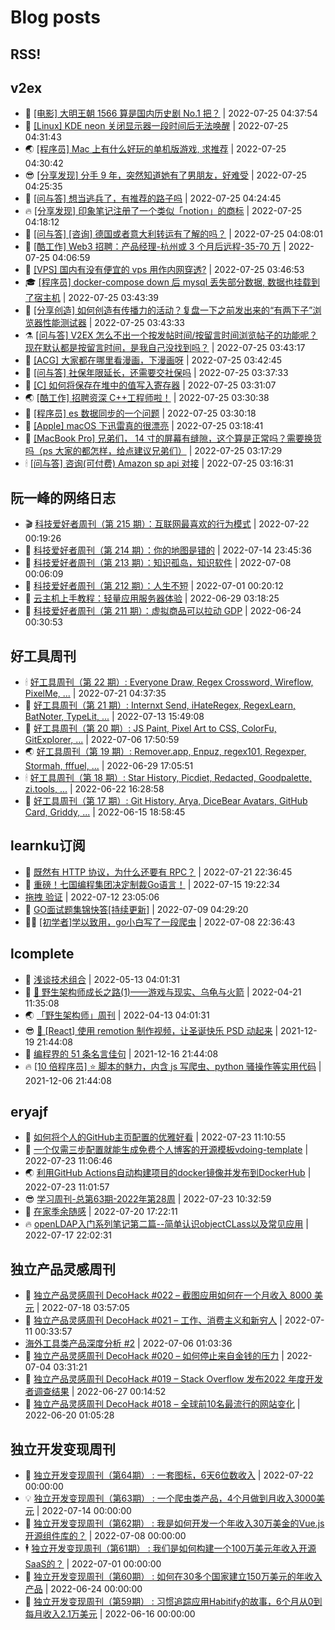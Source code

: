 # Blog posts
## RSS!



## v2ex

<!-- v2ex:START  -->
- 🫶 [[电影] 大明王朝 1566 算是国内历史剧 No.1 把？](https://www.v2ex.com/t/868513#reply0) | 2022-07-25 04:37:54 
- 🧰 [[Linux] KDE neon 关闭显示器一段时间后无法唤醒](https://www.v2ex.com/t/868512#reply0) | 2022-07-25 04:31:43 
- 🌏 [[程序员] Mac 上有什么好玩的单机版游戏, 求推荐](https://www.v2ex.com/t/868511#reply2) | 2022-07-25 04:30:42 
- 😎 [[分享发现] 分手 9 年，突然知道她有了男朋友，好难受](https://www.v2ex.com/t/868510#reply11) | 2022-07-25 04:25:35 
- 💂 [[问与答] 想当逃兵了，有推荐的路子吗](https://www.v2ex.com/t/868509#reply4) | 2022-07-25 04:24:45 
- 🔥 [[分享发现] 印象笔记注册了一个类似「notion」的商标](https://www.v2ex.com/t/868508#reply2) | 2022-07-25 04:18:12 
- 🦅 [[问与答] [咨询] 德国或者意大利转运有了解的吗？](https://www.v2ex.com/t/868507#reply0) | 2022-07-25 04:08:01 
- 🙉 [[酷工作] Web3 招聘：产品经理-杭州或 3 个月后远程-35-70 万](https://www.v2ex.com/t/868506#reply0) | 2022-07-25 04:06:59 
- 💫 [[VPS] 国内有没有便宜的 vps 用作内网穿透?](https://www.v2ex.com/t/868505#reply1) | 2022-07-25 03:46:53 
- 🎓 [[程序员] docker-compose down 后 mysql 丢失部分数据, 数据也挂载到了宿主机](https://www.v2ex.com/t/868504#reply3) | 2022-07-25 03:43:39 
- 🗽 [[分享创造] 如何创造有传播力的活动？复盘一下之前发出来的“有两下子”浏览器性能测试器](https://www.v2ex.com/t/868503#reply1) | 2022-07-25 03:43:33 
- ⚗️ [[问与答] V2EX 怎么不出一个按发帖时间/按留言时间浏览帖子的功能呢？现在默认都是按留言时间，是我自己没找到吗？](https://www.v2ex.com/t/868502#reply1) | 2022-07-25 03:43:17 
- 🦍 [[ACG] 大家都在哪里看漫画，下漫画呀](https://www.v2ex.com/t/868501#reply10) | 2022-07-25 03:42:45 
- 🤩 [[问与答] 社保年限延长，还需要交社保吗](https://www.v2ex.com/t/868500#reply14) | 2022-07-25 03:37:33 
- 🙉 [[C] 如何将保存在堆中的值写入寄存器](https://www.v2ex.com/t/868499#reply0) | 2022-07-25 03:31:07 
- 🌏 [[酷工作] 招聘资深 C++工程师啦！](https://www.v2ex.com/t/868498#reply2) | 2022-07-25 03:30:38 
- 🐘 [[程序员] es 数据同步的一个问题](https://www.v2ex.com/t/868497#reply2) | 2022-07-25 03:30:18 
- 🧰 [[Apple] macOS 下迅雷真的很漂亮](https://www.v2ex.com/t/868494#reply9) | 2022-07-25 03:18:41 
- 💃 [[MacBook Pro] 兄弟们， 14 寸的屏幕有缝隙，这个算是正常吗？需要换货吗（ps 大家的都怎样，给点建议兄弟们）](https://www.v2ex.com/t/868493#reply4) | 2022-07-25 03:17:29 
- 🕯 [[问与答] 咨询&lpar;可付费&rpar; Amazon sp api 对接](https://www.v2ex.com/t/868492#reply0) | 2022-07-25 03:16:31 <!-- v2ex:END -->

## 阮一峰的网络日志

<!-- ruanyf:START -->
- 🎬 [科技爱好者周刊（第 215 期）：互联网最喜欢的行为模式](http://www.ruanyifeng.com/blog/2022/07/weekly-issue-215.html) | 2022-07-22 00:19:26 
- 💄 [科技爱好者周刊（第 214 期）：你的地图是错的](http://www.ruanyifeng.com/blog/2022/07/weekly-issue-214.html) | 2022-07-14 23:45:36 
- 🐎 [科技爱好者周刊（第 213 期）：知识孤岛，知识软件](http://www.ruanyifeng.com/blog/2022/07/weekly-issue-213.html) | 2022-07-08 00:06:09 
- 🤔 [科技爱好者周刊（第 212 期）：人生不短](http://www.ruanyifeng.com/blog/2022/07/weekly-issue-212.html) | 2022-07-01 00:20:12 
- 🧠 [云主机上手教程：轻量应用服务器体验](http://www.ruanyifeng.com/blog/2022/06/cloud-server-getting-started-tutorial.html) | 2022-06-29 03:18:25 
- 🎃 [科技爱好者周刊（第 211 期）：虚拟商品可以拉动 GDP](http://www.ruanyifeng.com/blog/2022/06/weekly-issue-211.html) | 2022-06-24 00:30:53 <!-- ruanyf:END -->

## 好工具周刊

<!-- bestxtools:START -->
- 🕯 [好工具周刊（第 22 期）: Everyone Draw, Regex Cross­word, Wireflow, PixelMe, ...](https://discuss-cn.bestxtools.com/d/60/1) | 2022-07-21 04:37:35 
- 🦩 [好工具周刊（第 21 期）: Internxt Send, iHateRegex, RegexLearn, BatNoter, TypeLit, ...](https://discuss-cn.bestxtools.com/d/58/1) | 2022-07-13 15:49:08 
- 🦄 [好工具周刊（第 20 期）: JS Paint, Pixel Art to CSS, ColorFu, GitExplorer, ...](https://discuss-cn.bestxtools.com/d/57/1) | 2022-07-06 17:50:59 
- 🌏 [好工具周刊（第 19 期）: Remover.app, Enpuz, regex101, Regexper, Stormah, fffuel, ...](https://discuss-cn.bestxtools.com/d/56/1) | 2022-06-29 17:05:51 
- 🕯 [好工具周刊（第 18 期）: Star History, Picdiet, Redacted, Goodpalette, zi.tools, ...](https://discuss-cn.bestxtools.com/d/47/1) | 2022-06-22 16:28:58 
- 📝 [好工具周刊（第 17 期）: Git History, Arya, DiceBear Avatars, GitHub Card, Griddy, ...](https://discuss-cn.bestxtools.com/d/43/1) | 2022-06-15 18:58:45 <!-- bestxtools:END -->


## learnku订阅

<!-- learnku:START -->
- 🦅 [既然有 HTTP 协议，为什么还要有 RPC？](https://learnku.com/laravel/t/69972) | 2022-07-21 22:36:45 
- 🦅 [重磅！七国编程集团决定制裁Go语言！](https://learnku.com/articles/69766) | 2022-07-15 19:22:34 
-  [拖拽 验证](https://learnku.com/articles/69652) | 2022-07-12 23:05:06 
- 🌈 [GO面试题集锦快答[持续更新]](https://learnku.com/articles/69250) | 2022-07-09 04:29:20 
- 🧑‍🏫 [[初学者]学以致用，go小白写了一段爬虫](https://learnku.com/go/t/69522) | 2022-07-08 22:36:43 <!-- learnku:END -->



## lcomplete

<!-- lcomplete:START -->
- 🫶 [浅谈技术组合](http://codelc.com/post/essay/%E6%B5%85%E8%B0%88%E6%8A%80%E6%9C%AF%E7%BB%84%E5%90%88/) | 2022-05-13 04:01:31 
- 🧰 [🐒 野生架构师成长之路&lpar;1&rpar;——游戏与现实、乌龟与火箭](http://codelc.com/post/growup/s01/) | 2022-04-21 11:35:08 
- 🌏 [「野生架构师」周刊](http://codelc.com/post/essay/%E9%87%8E%E7%94%9F%E6%9E%B6%E6%9E%84%E5%B8%88%E5%91%A8%E5%88%8A%E4%BB%8B%E7%BB%8D/) | 2022-04-13 04:01:31 
- 😎 [🎄 [React] 使用 remotion 制作视频，让圣诞快乐 PSD 动起来](http://codelc.com/post/dev/js/remotion/) | 2021-12-19 21:44:08 
- 💂 [编程界的 51 条名言佳句](http://codelc.com/post/dev/thinking/quotes/) | 2021-12-16 21:44:08 
- 🔥 [[10 倍程序员] ⭐ 脚本的魅力，内含 js 写爬虫、python 骚操作等实用代码](http://codelc.com/post/dev/10x/script/) | 2021-12-06 21:44:08 <!-- lcomplete:END -->

## eryajf

<!-- eryajf:START -->
- 🫶 [如何将个人的GitHub主页配置的优雅好看](https://wiki.eryajf.net/pages/d195b4/) | 2022-07-23 11:10:55 
- 🧰 [一个仅需三步配置就能生成免费个人博客的开源模板vdoing-template](https://wiki.eryajf.net/pages/48e307/) | 2022-07-23 11:06:46 
- 🌏 [利用GitHub Actions自动构建项目的docker镜像并发布到DockerHub](https://wiki.eryajf.net/pages/5baf0a/) | 2022-07-23 11:01:57 
- 😎 [学习周刊-总第63期-2022年第28周](https://wiki.eryajf.net/pages/d2ea2c/) | 2022-07-23 10:32:59 
- 💂 [在家季余随感](https://wiki.eryajf.net/pages/e36842/) | 2022-07-20 17:22:11 
- 🔥 [openLDAP入门系列笔记第二篇--简单认识objectCLass以及常见应用](https://wiki.eryajf.net/pages/ea10fa/) | 2022-07-17 22:02:31 <!-- eryajf:END -->



## 独立产品灵感周刊

<!-- DecoHack:START -->
- 🦣 [独立产品灵感周刊 DecoHack #022 – 截图应用如何在一个月收入 8000 美元](https://www.decohack.com/Post/774) | 2022-07-18 03:57:05 
- 🤡 [独立产品灵感周刊 DecoHack #021 – 工作、消费主义和新穷人](https://www.decohack.com/Post/753) | 2022-07-11 00:33:57 
-  [海外工具类产品深度分析 #2](https://www.decohack.com/Post/746) | 2022-07-06 01:03:36 
- 🐲 [独立产品灵感周刊 DecoHack #020 – 如何停止来自金钱的压力](https://www.decohack.com/Post/728) | 2022-07-04 03:31:21 
- 🦅 [独立产品灵感周刊 DecoHack #019 – Stack Overflow 发布2022 年度开发者调查结果](https://www.decohack.com/Post/699) | 2022-06-27 00:14:52 
- 🧰 [独立产品灵感周刊 DecoHack #018 – 全球前10名最流行的网站变化](https://www.decohack.com/Post/680) | 2022-06-20 01:05:28 <!-- DecoHack:END -->

## 独立开发变现周刊

<!-- easyindie:START -->
- 💂 [独立开发变现周刊（第64期） : 一套图标，6天6位数收入](https://www.ezindie.com/weekly/issue-64) | 2022-07-22 00:00:00 
- 💡 [独立开发变现周刊（第63期） : 一个爬虫类产品，4个月做到月收入3000美元](https://www.ezindie.com/weekly/issue-63) | 2022-07-14 00:00:00 
- 🌋 [独立开发变现周刊（第62期） : 我是如何开发一个年收入30万美金的Vue.js开源组件库的？](https://www.ezindie.com/weekly/issue-62) | 2022-07-08 00:00:00 
- 🕴 [独立开发变现周刊（第61期） : 我们是如何构建一个100万美元年收入开源SaaS的？](https://www.ezindie.com/weekly/issue-61) | 2022-07-01 00:00:00 
- 🎊 [独立开发变现周刊（第60期） : 如何在30多个国家建立150万美元的年收入产品](https://www.ezindie.com/weekly/issue-60) | 2022-06-24 00:00:00 
- 🤔 [独立开发变现周刊（第59期） : 习惯追踪应用Habitify的故事，6个月从0到每月收入2.1万美元](https://www.ezindie.com/weekly/issue-59) | 2022-06-16 00:00:00 <!-- easyindie:END -->




